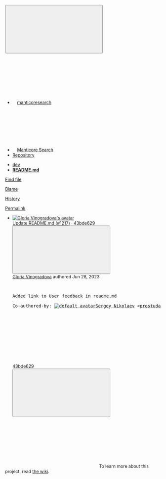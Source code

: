 





<!DOCTYPE html>
<html class="with-top-bar " lang="en">
<head prefix="og: http://ogp.me/ns#">
<meta charset="utf-8">
<meta content="IE=edge" http-equiv="X-UA-Compatible">
<meta content="width=device-width, initial-scale=1, maximum-scale=1" name="viewport">
<title>README.md · master · manticoresearch / Manticore Search · GitLab</title>
<script nonce="Y2C3YivhUgF/TmYxUj+AaQ==">
//<![CDATA[
window.gon={};gon.features={"highlightJsWorker":false,"explainCodeChat":false,"remoteDevelopmentFeatureFlag":true};gon.licensed_features={"remoteDevelopment":true};
//]]>
</script>
<script nonce="Y2C3YivhUgF/TmYxUj+AaQ==">
//<![CDATA[
window.uploads_path = "/manticoresearch/dev/uploads";



//]]>
</script>
<script nonce="Y2C3YivhUgF/TmYxUj+AaQ==">
//<![CDATA[
var gl = window.gl || {};
gl.startup_calls = {"/manticoresearch/dev/-/blob/master/README.md?format=json\u0026viewer=rich":{},"":{}};
gl.startup_graphql_calls = [{"query":"query getBlobInfo(\n  $projectPath: ID!\n  $filePath: String!\n  $ref: String!\n  $refType: RefType\n  $shouldFetchRawText: Boolean!\n) {\n  project(fullPath: $projectPath) {\n    __typename\n    id\n    repository {\n      __typename\n      empty\n      blobs(paths: [$filePath], ref: $ref, refType: $refType) {\n        __typename\n        nodes {\n          __typename\n          id\n          webPath\n          name\n          size\n          rawSize\n          rawTextBlob @include(if: $shouldFetchRawText)\n          fileType\n          language\n          path\n          blamePath\n          editBlobPath\n          gitpodBlobUrl\n          ideEditPath\n          forkAndEditPath\n          ideForkAndEditPath\n          codeNavigationPath\n          projectBlobPathRoot\n          forkAndViewPath\n          environmentFormattedExternalUrl\n          environmentExternalUrlForRouteMap\n          canModifyBlob\n          canCurrentUserPushToBranch\n          archived\n          storedExternally\n          externalStorage\n          externalStorageUrl\n          rawPath\n          replacePath\n          pipelineEditorPath\n          simpleViewer {\n            fileType\n            tooLarge\n            type\n            renderError\n          }\n          richViewer {\n            fileType\n            tooLarge\n            type\n            renderError\n          }\n        }\n      }\n    }\n  }\n}\n","variables":{"projectPath":"manticoresearch/dev","ref":"master","refType":"","filePath":"README.md","shouldFetchRawText":false}}];

if (gl.startup_calls && window.fetch) {
  Object.keys(gl.startup_calls).forEach(apiCall => {
   gl.startup_calls[apiCall] = {
      fetchCall: fetch(apiCall, {
        // Emulate XHR for Rails AJAX request checks
        headers: {
          'X-Requested-With': 'XMLHttpRequest'
        },
        // fetch won’t send cookies in older browsers, unless you set the credentials init option.
        // We set to `same-origin` which is default value in modern browsers.
        // See https://github.com/whatwg/fetch/pull/585 for more information.
        credentials: 'same-origin'
      })
    };
  });
}
if (gl.startup_graphql_calls && window.fetch) {
  const headers = {"X-CSRF-Token":"cMS_GfDRmLmua5ueSS_8IWgroQn_RVEzPP2lTBX4kLwSNINZy_R_wEAfyaFzyGifk_CHFkgWyNKf48iMfDG-Lg","x-gitlab-feature-category":"source_code_management"};
  const url = `https://gitlab.com/api/graphql`

  const opts = {
    method: "POST",
    headers: {
      "Content-Type": "application/json",
      ...headers,
    }
  };

  gl.startup_graphql_calls = gl.startup_graphql_calls.map(call => ({
    ...call,
    fetchCall: fetch(url, {
      ...opts,
      credentials: 'same-origin',
      body: JSON.stringify(call)
    })
  }))
}


//]]>
</script>

<link rel="prefetch" href="/assets/webpack/monaco.3dbb5db2.chunk.js">
<link rel="stylesheet" href="/assets/themes/theme_indigo-3331cd49e4ca5527df9ebb4ec47e8d1463168d5a75df83bf264da79f38af4c96.css" />

<link rel="stylesheet" href="/assets/application-8a7e00570a477b8baa173d87124dd9e308fbe082cc283742f5daa49441f01c3c.css" media="all" />
<link rel="stylesheet" href="/assets/page_bundles/tree-7eb97b0bf23760737864cc9c5cd5c9f23c3de24178d1b9393cea9f64caca3bcd.css" media="all" />
<link rel="stylesheet" href="/assets/application_utilities-de29fbf7d8a2b158eb7ee5a047460444de87ebc965da75055432d930a3d29dde.css" media="all" />


<link rel="stylesheet" href="/assets/fonts-171e1863d044918ea3bbaacf2a559ccaac603904aa851c3add5b714fa7066468.css" media="all" />
<link rel="stylesheet" href="/assets/highlight/themes/white-985309ef234225cdebce383a5d2120436ba68d44ff973791e248da69f62f3e5a.css" media="all" />

<script src="/assets/webpack/runtime.432a01ad.bundle.js" defer="defer" nonce="Y2C3YivhUgF/TmYxUj+AaQ=="></script>
<script src="/assets/webpack/main.58291680.chunk.js" defer="defer" nonce="Y2C3YivhUgF/TmYxUj+AaQ=="></script>
<script src="/assets/webpack/tracker.cc67efc7.chunk.js" defer="defer" nonce="Y2C3YivhUgF/TmYxUj+AaQ=="></script>
<script nonce="Y2C3YivhUgF/TmYxUj+AaQ==">
//<![CDATA[
window.snowplowOptions = {"namespace":"gl","hostname":"snowplow.trx.gitlab.net","cookieDomain":".gitlab.com","appId":"gitlab","formTracking":true,"linkClickTracking":true}

gl = window.gl || {};
gl.snowplowStandardContext = {"schema":"iglu:com.gitlab/gitlab_standard/jsonschema/1-0-9","data":{"environment":"production","source":"gitlab-rails","plan":"free","extra":{"new_nav":true},"user_id":2801001,"namespace_id":1843808,"project_id":3858465,"context_generated_at":"2023-07-30T01:17:00.589Z"}}
gl.snowplowPseudonymizedPageUrl = "https://gitlab.com/namespace1843808/project3858465/-/blob/:repository_path";


//]]>
</script>
<link rel="preload" href="/assets/application_utilities-de29fbf7d8a2b158eb7ee5a047460444de87ebc965da75055432d930a3d29dde.css" as="style" type="text/css" nonce="HMN5pqPcshlGlLJVMt32Hg==">
<link rel="preload" href="/assets/application-8a7e00570a477b8baa173d87124dd9e308fbe082cc283742f5daa49441f01c3c.css" as="style" type="text/css" nonce="HMN5pqPcshlGlLJVMt32Hg==">
<link rel="preload" href="/assets/highlight/themes/white-985309ef234225cdebce383a5d2120436ba68d44ff973791e248da69f62f3e5a.css" as="style" type="text/css" nonce="HMN5pqPcshlGlLJVMt32Hg==">
<link crossorigin="" href="https://snowplow.trx.gitlab.net" rel="preconnect">
<link as="font" crossorigin="" href="/assets/gitlab-sans/GitLabSans-1e0a5107ea3bbd4be93e8ad2c503467e43166cd37e4293570b490e0812ede98b.woff2" rel="preload">
<link as="font" crossorigin="" href="/assets/gitlab-mono/GitLabMono-08d2c5e8ff8fd3d2d6ec55bc7713380f8981c35f9d2df14e12b835464d6e8f23.woff2" rel="preload">
<link as="font" crossorigin="" href="/assets/gitlab-mono/GitLabMono-Italic-38e58d8df29485a20c550da1d0111e2c2169f6dcbcf894f2cd3afbdd97bcc588.woff2" rel="preload">
<link rel="preload" href="/assets/fonts-171e1863d044918ea3bbaacf2a559ccaac603904aa851c3add5b714fa7066468.css" as="style" type="text/css" nonce="HMN5pqPcshlGlLJVMt32Hg==">



<script src="/assets/webpack/sentry.1b8f7276.chunk.js" defer="defer" nonce="Y2C3YivhUgF/TmYxUj+AaQ=="></script>


<script src="/assets/webpack/commons-pages.groups.new-pages.import.gitlab_projects.new-pages.import.manifest.new-pages.projects.n-4e5d09f9.b0f2b3d4.chunk.js" defer="defer" nonce="Y2C3YivhUgF/TmYxUj+AaQ=="></script>
<script src="/assets/webpack/commons-pages.search.show-super_sidebar.14a11192.chunk.js" defer="defer" nonce="Y2C3YivhUgF/TmYxUj+AaQ=="></script>
<script src="/assets/webpack/super_sidebar.6afbac7f.chunk.js" defer="defer" nonce="Y2C3YivhUgF/TmYxUj+AaQ=="></script>
<script src="/assets/webpack/shortcutsBundle.90dbf4b4.chunk.js" defer="defer" nonce="Y2C3YivhUgF/TmYxUj+AaQ=="></script>
<script src="/assets/webpack/commons-pages.groups.boards-pages.groups.details-pages.groups.epic_boards-pages.groups.show-pages.gr-71149389.139e8730.chunk.js" defer="defer" nonce="Y2C3YivhUgF/TmYxUj+AaQ=="></script>
<script src="/assets/webpack/commons-pages.admin.runners.show-pages.groups.achievements-pages.groups.analytics.dashboards-pages.g-9e65c5d2.cf1e6259.chunk.js" defer="defer" nonce="Y2C3YivhUgF/TmYxUj+AaQ=="></script>
<script src="/assets/webpack/commons-pages.projects.blob.show-pages.projects.show-pages.projects.snippets.edit-pages.projects.sni-dd84f7c7.bddf585c.chunk.js" defer="defer" nonce="Y2C3YivhUgF/TmYxUj+AaQ=="></script>
<script src="/assets/webpack/commons-pages.projects.blob.show-pages.projects.show-pages.projects.snippets.show-pages.projects.tre-25c821a4.15d0c9e9.chunk.js" defer="defer" nonce="Y2C3YivhUgF/TmYxUj+AaQ=="></script>
<script src="/assets/webpack/commons-pages.projects.blob.show-pages.projects.shared.web_ide_link-pages.projects.show-pages.projec-6acd8882.3ec80375.chunk.js" defer="defer" nonce="Y2C3YivhUgF/TmYxUj+AaQ=="></script>
<script src="/assets/webpack/commons-pages.groups.show-pages.projects.blob.show-pages.projects.show-pages.projects.tree.show.a59eded5.chunk.js" defer="defer" nonce="Y2C3YivhUgF/TmYxUj+AaQ=="></script>
<script src="/assets/webpack/commons-pages.projects.blob.show-pages.projects.shared.web_ide_link-pages.projects.show-pages.projec-be9a6d69.bc2a8288.chunk.js" defer="defer" nonce="Y2C3YivhUgF/TmYxUj+AaQ=="></script>
<script src="/assets/webpack/commons-pages.projects.blob.show-pages.projects.show-pages.projects.tree.show.6f2c0397.chunk.js" defer="defer" nonce="Y2C3YivhUgF/TmYxUj+AaQ=="></script>
<script src="/assets/webpack/commons-pages.projects.blob.show-pages.projects.tree.show-treeList.2adde726.chunk.js" defer="defer" nonce="Y2C3YivhUgF/TmYxUj+AaQ=="></script>
<script src="/assets/webpack/pages.projects.blob.show.0a685b9f.chunk.js" defer="defer" nonce="Y2C3YivhUgF/TmYxUj+AaQ=="></script>
<meta content="object" property="og:type">
<meta content="GitLab" property="og:site_name">
<meta content="README.md · master · manticoresearch / Manticore Search · GitLab" property="og:title">
<meta content="Manticore Search Engine" property="og:description">
<meta content="https://gitlab.com/uploads/-/system/project/avatar/3858465/download.jpg" property="og:image">
<meta content="64" property="og:image:width">
<meta content="64" property="og:image:height">
<meta content="https://gitlab.com/manticoresearch/dev/-/blob/master/README.md" property="og:url">
<meta content="summary" property="twitter:card">
<meta content="README.md · master · manticoresearch / Manticore Search · GitLab" property="twitter:title">
<meta content="Manticore Search Engine" property="twitter:description">
<meta content="https://gitlab.com/uploads/-/system/project/avatar/3858465/download.jpg" property="twitter:image">

<meta name="csrf-param" content="authenticity_token" />
<meta name="csrf-token" content="H9QYaqa5UNoPcHSx3CWKCTTMbZ2SzeP65omv-NyTw9B9JCQqnZy3o-EEJo7mwh63zxdLgiWeehtFl8I4tVrtQg" />
<meta name="csp-nonce" content="Y2C3YivhUgF/TmYxUj+AaQ==" />
<meta name="action-cable-url" content="/-/cable" />
<link href="/-/manifest.json" rel="manifest">
<link rel="icon" type="image/png" href="/assets/favicon-72a2cad5025aa931d6ea56c3201d1f18e68a8cd39788c7c80d5b2b82aa5143ef.png" id="favicon" data-original-href="/assets/favicon-72a2cad5025aa931d6ea56c3201d1f18e68a8cd39788c7c80d5b2b82aa5143ef.png" />
<link rel="apple-touch-icon" type="image/x-icon" href="/assets/apple-touch-icon-b049d4bc0dd9626f31db825d61880737befc7835982586d015bded10b4435460.png" />
<link href="/search/opensearch.xml" rel="search" title="Search GitLab" type="application/opensearchdescription+xml">




<meta content="Manticore Search Engine" name="description">
<meta content="#292961" name="theme-color">
</head>

<body class="ui-indigo tab-width-8 gl-browser-generic gl-platform-other" data-find-file="/manticoresearch/dev/-/find_file/master" data-group="manticoresearch" data-group-full-path="manticoresearch" data-namespace-id="1843808" data-page="projects:blob:show" data-page-type-id="master/README.md" data-project="dev" data-project-id="3858465">

<script nonce="Y2C3YivhUgF/TmYxUj+AaQ==">
//<![CDATA[
gl = window.gl || {};
gl.client = {"isGeneric":true,"isOther":true};


//]]>
</script>



<style>
  body {
    --header-height: 0px;
  }
</style>
<div class="layout-page hide-when-top-nav-responsive-open page-with-super-sidebar">
<aside class="js-super-sidebar super-sidebar super-sidebar-loading" data-command-palette="{&quot;project_files_url&quot;:&quot;/manticoresearch/dev/-/files/master?format=json&quot;,&quot;project_blob_url&quot;:&quot;/manticoresearch/dev/-/blob/master&quot;}" data-force-desktop-expanded-sidebar="" data-root-path="/" data-sidebar="{&quot;is_logged_in&quot;:true,&quot;current_menu_items&quot;:[{&quot;id&quot;:&quot;project_overview&quot;,&quot;title&quot;:&quot;Project overview&quot;,&quot;icon&quot;:&quot;project&quot;,&quot;link&quot;:&quot;/manticoresearch/dev&quot;,&quot;pill_count&quot;:null,&quot;link_classes&quot;:&quot;shortcuts-project rspec-project-link&quot;,&quot;is_active&quot;:false},{&quot;title&quot;:&quot;Manage&quot;,&quot;icon&quot;:&quot;users&quot;,&quot;link&quot;:&quot;/manticoresearch/dev/activity&quot;,&quot;is_active&quot;:false,&quot;pill_count&quot;:null,&quot;items&quot;:[{&quot;id&quot;:&quot;activity&quot;,&quot;title&quot;:&quot;Activity&quot;,&quot;icon&quot;:null,&quot;link&quot;:&quot;/manticoresearch/dev/activity&quot;,&quot;pill_count&quot;:null,&quot;link_classes&quot;:&quot;shortcuts-project-activity&quot;,&quot;is_active&quot;:false},{&quot;id&quot;:&quot;members&quot;,&quot;title&quot;:&quot;Members&quot;,&quot;icon&quot;:null,&quot;link&quot;:&quot;/manticoresearch/dev/-/project_members&quot;,&quot;pill_count&quot;:null,&quot;link_classes&quot;:null,&quot;is_active&quot;:false},{&quot;id&quot;:&quot;labels&quot;,&quot;title&quot;:&quot;Labels&quot;,&quot;icon&quot;:null,&quot;link&quot;:&quot;/manticoresearch/dev/-/labels&quot;,&quot;pill_count&quot;:null,&quot;link_classes&quot;:null,&quot;is_active&quot;:false}],&quot;separated&quot;:false},{&quot;title&quot;:&quot;Plan&quot;,&quot;icon&quot;:&quot;planning&quot;,&quot;link&quot;:&quot;/manticoresearch/dev/-/issues&quot;,&quot;is_active&quot;:false,&quot;pill_count&quot;:null,&quot;items&quot;:[{&quot;id&quot;:&quot;project_issue_list&quot;,&quot;title&quot;:&quot;Issues&quot;,&quot;icon&quot;:null,&quot;link&quot;:&quot;/manticoresearch/dev/-/issues&quot;,&quot;pill_count&quot;:&quot;754&quot;,&quot;link_classes&quot;:&quot;shortcuts-issues has-sub-items&quot;,&quot;is_active&quot;:false},{&quot;id&quot;:&quot;boards&quot;,&quot;title&quot;:&quot;Issue boards&quot;,&quot;icon&quot;:null,&quot;link&quot;:&quot;/manticoresearch/dev/-/boards&quot;,&quot;pill_count&quot;:null,&quot;link_classes&quot;:&quot;shortcuts-issue-boards&quot;,&quot;is_active&quot;:false},{&quot;id&quot;:&quot;milestones&quot;,&quot;title&quot;:&quot;Milestones&quot;,&quot;icon&quot;:null,&quot;link&quot;:&quot;/manticoresearch/dev/-/milestones&quot;,&quot;pill_count&quot;:null,&quot;link_classes&quot;:null,&quot;is_active&quot;:false},{&quot;id&quot;:&quot;project_wiki&quot;,&quot;title&quot;:&quot;Wiki&quot;,&quot;icon&quot;:null,&quot;link&quot;:&quot;/manticoresearch/dev/-/wikis/home&quot;,&quot;pill_count&quot;:null,&quot;link_classes&quot;:&quot;shortcuts-wiki&quot;,&quot;is_active&quot;:false}],&quot;separated&quot;:false},{&quot;title&quot;:&quot;Code&quot;,&quot;icon&quot;:&quot;code&quot;,&quot;link&quot;:&quot;/manticoresearch/dev/-/merge_requests&quot;,&quot;is_active&quot;:true,&quot;pill_count&quot;:null,&quot;items&quot;:[{&quot;id&quot;:&quot;project_merge_request_list&quot;,&quot;title&quot;:&quot;Merge requests&quot;,&quot;icon&quot;:null,&quot;link&quot;:&quot;/manticoresearch/dev/-/merge_requests&quot;,&quot;pill_count&quot;:&quot;3&quot;,&quot;link_classes&quot;:&quot;shortcuts-merge_requests&quot;,&quot;is_active&quot;:false},{&quot;id&quot;:&quot;files&quot;,&quot;title&quot;:&quot;Repository&quot;,&quot;icon&quot;:null,&quot;link&quot;:&quot;/manticoresearch/dev/-/tree/master&quot;,&quot;pill_count&quot;:null,&quot;link_classes&quot;:&quot;shortcuts-tree&quot;,&quot;is_active&quot;:true},{&quot;id&quot;:&quot;branches&quot;,&quot;title&quot;:&quot;Branches&quot;,&quot;icon&quot;:null,&quot;link&quot;:&quot;/manticoresearch/dev/-/branches&quot;,&quot;pill_count&quot;:null,&quot;link_classes&quot;:null,&quot;is_active&quot;:false},{&quot;id&quot;:&quot;commits&quot;,&quot;title&quot;:&quot;Commits&quot;,&quot;icon&quot;:null,&quot;link&quot;:&quot;/manticoresearch/dev/-/commits/master?ref_type=heads&quot;,&quot;pill_count&quot;:null,&quot;link_classes&quot;:&quot;shortcuts-commits&quot;,&quot;is_active&quot;:false},{&quot;id&quot;:&quot;tags&quot;,&quot;title&quot;:&quot;Tags&quot;,&quot;icon&quot;:null,&quot;link&quot;:&quot;/manticoresearch/dev/-/tags&quot;,&quot;pill_count&quot;:null,&quot;link_classes&quot;:null,&quot;is_active&quot;:false},{&quot;id&quot;:&quot;graphs&quot;,&quot;title&quot;:&quot;Repository graph&quot;,&quot;icon&quot;:null,&quot;link&quot;:&quot;/manticoresearch/dev/-/network/master?ref_type=heads&quot;,&quot;pill_count&quot;:null,&quot;link_classes&quot;:&quot;shortcuts-network&quot;,&quot;is_active&quot;:false},{&quot;id&quot;:&quot;compare&quot;,&quot;title&quot;:&quot;Compare revisions&quot;,&quot;icon&quot;:null,&quot;link&quot;:&quot;/manticoresearch/dev/-/compare?from=master\u0026to=master&quot;,&quot;pill_count&quot;:null,&quot;link_classes&quot;:null,&quot;is_active&quot;:false},{&quot;id&quot;:&quot;project_snippets&quot;,&quot;title&quot;:&quot;Snippets&quot;,&quot;icon&quot;:null,&quot;link&quot;:&quot;/manticoresearch/dev/-/snippets&quot;,&quot;pill_count&quot;:null,&quot;link_classes&quot;:&quot;shortcuts-snippets&quot;,&quot;is_active&quot;:false}],&quot;separated&quot;:false},{&quot;title&quot;:&quot;Build&quot;,&quot;icon&quot;:&quot;rocket&quot;,&quot;link&quot;:&quot;/manticoresearch/dev/-/pipelines&quot;,&quot;is_active&quot;:false,&quot;pill_count&quot;:null,&quot;items&quot;:[{&quot;id&quot;:&quot;pipelines&quot;,&quot;title&quot;:&quot;Pipelines&quot;,&quot;icon&quot;:null,&quot;link&quot;:&quot;/manticoresearch/dev/-/pipelines&quot;,&quot;pill_count&quot;:null,&quot;link_classes&quot;:&quot;shortcuts-pipelines&quot;,&quot;is_active&quot;:false},{&quot;id&quot;:&quot;jobs&quot;,&quot;title&quot;:&quot;Jobs&quot;,&quot;icon&quot;:null,&quot;link&quot;:&quot;/manticoresearch/dev/-/jobs&quot;,&quot;pill_count&quot;:null,&quot;link_classes&quot;:&quot;shortcuts-builds&quot;,&quot;is_active&quot;:false},{&quot;id&quot;:&quot;pipelines_editor&quot;,&quot;title&quot;:&quot;Pipeline editor&quot;,&quot;icon&quot;:null,&quot;link&quot;:&quot;/manticoresearch/dev/-/ci/editor?branch_name=master&quot;,&quot;pill_count&quot;:null,&quot;link_classes&quot;:null,&quot;is_active&quot;:false},{&quot;id&quot;:&quot;pipeline_schedules&quot;,&quot;title&quot;:&quot;Pipeline schedules&quot;,&quot;icon&quot;:null,&quot;link&quot;:&quot;/manticoresearch/dev/-/pipeline_schedules&quot;,&quot;pill_count&quot;:null,&quot;link_classes&quot;:&quot;shortcuts-builds&quot;,&quot;is_active&quot;:false},{&quot;id&quot;:&quot;artifacts&quot;,&quot;title&quot;:&quot;Artifacts&quot;,&quot;icon&quot;:null,&quot;link&quot;:&quot;/manticoresearch/dev/-/artifacts&quot;,&quot;pill_count&quot;:null,&quot;link_classes&quot;:&quot;shortcuts-builds&quot;,&quot;is_active&quot;:false}],&quot;separated&quot;:false},{&quot;title&quot;:&quot;Secure&quot;,&quot;icon&quot;:&quot;shield&quot;,&quot;link&quot;:&quot;/manticoresearch/dev/-/audit_events&quot;,&quot;is_active&quot;:false,&quot;pill_count&quot;:null,&quot;items&quot;:[{&quot;id&quot;:&quot;audit_events&quot;,&quot;title&quot;:&quot;Audit events&quot;,&quot;icon&quot;:null,&quot;link&quot;:&quot;/manticoresearch/dev/-/audit_events&quot;,&quot;pill_count&quot;:null,&quot;link_classes&quot;:null,&quot;is_active&quot;:false},{&quot;id&quot;:&quot;configuration&quot;,&quot;title&quot;:&quot;Security configuration&quot;,&quot;icon&quot;:null,&quot;link&quot;:&quot;/manticoresearch/dev/-/security/configuration&quot;,&quot;pill_count&quot;:null,&quot;link_classes&quot;:null,&quot;is_active&quot;:false}],&quot;separated&quot;:false},{&quot;title&quot;:&quot;Deploy&quot;,&quot;icon&quot;:&quot;deployments&quot;,&quot;link&quot;:&quot;/manticoresearch/dev/-/releases&quot;,&quot;is_active&quot;:false,&quot;pill_count&quot;:null,&quot;items&quot;:[{&quot;id&quot;:&quot;releases&quot;,&quot;title&quot;:&quot;Releases&quot;,&quot;icon&quot;:null,&quot;link&quot;:&quot;/manticoresearch/dev/-/releases&quot;,&quot;pill_count&quot;:null,&quot;link_classes&quot;:&quot;shortcuts-deployments-releases&quot;,&quot;is_active&quot;:false},{&quot;id&quot;:&quot;feature_flags&quot;,&quot;title&quot;:&quot;Feature flags&quot;,&quot;icon&quot;:null,&quot;link&quot;:&quot;/manticoresearch/dev/-/feature_flags&quot;,&quot;pill_count&quot;:null,&quot;link_classes&quot;:&quot;shortcuts-feature-flags&quot;,&quot;is_active&quot;:false},{&quot;id&quot;:&quot;container_registry&quot;,&quot;title&quot;:&quot;Container Registry&quot;,&quot;icon&quot;:null,&quot;link&quot;:&quot;/manticoresearch/dev/container_registry&quot;,&quot;pill_count&quot;:null,&quot;link_classes&quot;:null,&quot;is_active&quot;:false},{&quot;id&quot;:&quot;pages&quot;,&quot;title&quot;:&quot;Pages&quot;,&quot;icon&quot;:null,&quot;link&quot;:&quot;/manticoresearch/dev/pages&quot;,&quot;pill_count&quot;:null,&quot;link_classes&quot;:null,&quot;is_active&quot;:false}],&quot;separated&quot;:false},{&quot;title&quot;:&quot;Operate&quot;,&quot;icon&quot;:&quot;cloud-pod&quot;,&quot;link&quot;:&quot;/manticoresearch/dev/-/environments&quot;,&quot;is_active&quot;:false,&quot;pill_count&quot;:null,&quot;items&quot;:[{&quot;id&quot;:&quot;environments&quot;,&quot;title&quot;:&quot;Environments&quot;,&quot;icon&quot;:null,&quot;link&quot;:&quot;/manticoresearch/dev/-/environments&quot;,&quot;pill_count&quot;:null,&quot;link_classes&quot;:&quot;shortcuts-environments&quot;,&quot;is_active&quot;:false},{&quot;id&quot;:&quot;kubernetes&quot;,&quot;title&quot;:&quot;Kubernetes clusters&quot;,&quot;icon&quot;:null,&quot;link&quot;:&quot;/manticoresearch/dev/-/clusters&quot;,&quot;pill_count&quot;:null,&quot;link_classes&quot;:&quot;shortcuts-kubernetes&quot;,&quot;is_active&quot;:false},{&quot;id&quot;:&quot;terraform_states&quot;,&quot;title&quot;:&quot;Terraform states&quot;,&quot;icon&quot;:null,&quot;link&quot;:&quot;/manticoresearch/dev/-/terraform&quot;,&quot;pill_count&quot;:null,&quot;link_classes&quot;:null,&quot;is_active&quot;:false},{&quot;id&quot;:&quot;google_cloud&quot;,&quot;title&quot;:&quot;Google Cloud&quot;,&quot;icon&quot;:null,&quot;link&quot;:&quot;/manticoresearch/dev/-/google_cloud/configuration&quot;,&quot;pill_count&quot;:null,&quot;link_classes&quot;:null,&quot;is_active&quot;:false}],&quot;separated&quot;:false},{&quot;title&quot;:&quot;Monitor&quot;,&quot;icon&quot;:&quot;monitor&quot;,&quot;link&quot;:&quot;/manticoresearch/dev/-/error_tracking&quot;,&quot;is_active&quot;:false,&quot;pill_count&quot;:null,&quot;items&quot;:[{&quot;id&quot;:&quot;error_tracking&quot;,&quot;title&quot;:&quot;Error Tracking&quot;,&quot;icon&quot;:null,&quot;link&quot;:&quot;/manticoresearch/dev/-/error_tracking&quot;,&quot;pill_count&quot;:null,&quot;link_classes&quot;:null,&quot;is_active&quot;:false},{&quot;id&quot;:&quot;alert_management&quot;,&quot;title&quot;:&quot;Alerts&quot;,&quot;icon&quot;:null,&quot;link&quot;:&quot;/manticoresearch/dev/-/alert_management&quot;,&quot;pill_count&quot;:null,&quot;link_classes&quot;:null,&quot;is_active&quot;:false},{&quot;id&quot;:&quot;incidents&quot;,&quot;title&quot;:&quot;Incidents&quot;,&quot;icon&quot;:null,&quot;link&quot;:&quot;/manticoresearch/dev/-/incidents&quot;,&quot;pill_count&quot;:null,&quot;link_classes&quot;:null,&quot;is_active&quot;:false},{&quot;id&quot;:&quot;service_desk&quot;,&quot;title&quot;:&quot;Service Desk&quot;,&quot;icon&quot;:null,&quot;link&quot;:&quot;/manticoresearch/dev/-/issues/service_desk&quot;,&quot;pill_count&quot;:null,&quot;link_classes&quot;:null,&quot;is_active&quot;:false}],&quot;separated&quot;:false},{&quot;title&quot;:&quot;Analyze&quot;,&quot;icon&quot;:&quot;chart&quot;,&quot;link&quot;:&quot;/manticoresearch/dev/-/value_stream_analytics&quot;,&quot;is_active&quot;:false,&quot;pill_count&quot;:null,&quot;items&quot;:[{&quot;id&quot;:&quot;cycle_analytics&quot;,&quot;title&quot;:&quot;Value stream analytics&quot;,&quot;icon&quot;:null,&quot;link&quot;:&quot;/manticoresearch/dev/-/value_stream_analytics&quot;,&quot;pill_count&quot;:null,&quot;link_classes&quot;:&quot;shortcuts-project-cycle-analytics&quot;,&quot;is_active&quot;:false},{&quot;id&quot;:&quot;contributors&quot;,&quot;title&quot;:&quot;Contributor statistics&quot;,&quot;icon&quot;:null,&quot;link&quot;:&quot;/manticoresearch/dev/-/graphs/master?ref_type=heads&quot;,&quot;pill_count&quot;:null,&quot;link_classes&quot;:null,&quot;is_active&quot;:false},{&quot;id&quot;:&quot;ci_cd_analytics&quot;,&quot;title&quot;:&quot;CI/CD analytics&quot;,&quot;icon&quot;:null,&quot;link&quot;:&quot;/manticoresearch/dev/-/pipelines/charts&quot;,&quot;pill_count&quot;:null,&quot;link_classes&quot;:null,&quot;is_active&quot;:false},{&quot;id&quot;:&quot;repository_analytics&quot;,&quot;title&quot;:&quot;Repository analytics&quot;,&quot;icon&quot;:null,&quot;link&quot;:&quot;/manticoresearch/dev/-/graphs/master/charts&quot;,&quot;pill_count&quot;:null,&quot;link_classes&quot;:&quot;shortcuts-repository-charts&quot;,&quot;is_active&quot;:false},{&quot;id&quot;:&quot;model_experiments&quot;,&quot;title&quot;:&quot;Model experiments&quot;,&quot;icon&quot;:null,&quot;link&quot;:&quot;/manticoresearch/dev/-/ml/experiments&quot;,&quot;pill_count&quot;:null,&quot;link_classes&quot;:null,&quot;is_active&quot;:false}],&quot;separated&quot;:false},{&quot;title&quot;:&quot;Settings&quot;,&quot;icon&quot;:&quot;settings&quot;,&quot;link&quot;:&quot;/manticoresearch/dev/edit&quot;,&quot;is_active&quot;:false,&quot;pill_count&quot;:null,&quot;items&quot;:[{&quot;id&quot;:&quot;general&quot;,&quot;title&quot;:&quot;General&quot;,&quot;icon&quot;:null,&quot;link&quot;:&quot;/manticoresearch/dev/edit&quot;,&quot;pill_count&quot;:null,&quot;link_classes&quot;:null,&quot;is_active&quot;:false},{&quot;id&quot;:&quot;integrations&quot;,&quot;title&quot;:&quot;Integrations&quot;,&quot;icon&quot;:null,&quot;link&quot;:&quot;/manticoresearch/dev/-/settings/integrations&quot;,&quot;pill_count&quot;:null,&quot;link_classes&quot;:null,&quot;is_active&quot;:false},{&quot;id&quot;:&quot;webhooks&quot;,&quot;title&quot;:&quot;Webhooks&quot;,&quot;icon&quot;:null,&quot;link&quot;:&quot;/manticoresearch/dev/-/hooks&quot;,&quot;pill_count&quot;:null,&quot;link_classes&quot;:null,&quot;is_active&quot;:false},{&quot;id&quot;:&quot;access_tokens&quot;,&quot;title&quot;:&quot;Access Tokens&quot;,&quot;icon&quot;:null,&quot;link&quot;:&quot;/manticoresearch/dev/-/settings/access_tokens&quot;,&quot;pill_count&quot;:null,&quot;link_classes&quot;:null,&quot;is_active&quot;:false},{&quot;id&quot;:&quot;repository&quot;,&quot;title&quot;:&quot;Repository&quot;,&quot;icon&quot;:null,&quot;link&quot;:&quot;/manticoresearch/dev/-/settings/repository&quot;,&quot;pill_count&quot;:null,&quot;link_classes&quot;:null,&quot;is_active&quot;:false},{&quot;id&quot;:&quot;merge_request_settings&quot;,&quot;title&quot;:&quot;Merge requests&quot;,&quot;icon&quot;:null,&quot;link&quot;:&quot;/manticoresearch/dev/-/settings/merge_requests&quot;,&quot;pill_count&quot;:null,&quot;link_classes&quot;:null,&quot;is_active&quot;:false},{&quot;id&quot;:&quot;ci_cd&quot;,&quot;title&quot;:&quot;CI/CD&quot;,&quot;icon&quot;:null,&quot;link&quot;:&quot;/manticoresearch/dev/-/settings/ci_cd&quot;,&quot;pill_count&quot;:null,&quot;link_classes&quot;:null,&quot;is_active&quot;:false},{&quot;id&quot;:&quot;packages_and_registries&quot;,&quot;title&quot;:&quot;Packages and registries&quot;,&quot;icon&quot;:null,&quot;link&quot;:&quot;/manticoresearch/dev/-/settings/packages_and_registries&quot;,&quot;pill_count&quot;:null,&quot;link_classes&quot;:null,&quot;is_active&quot;:false},{&quot;id&quot;:&quot;monitor&quot;,&quot;title&quot;:&quot;Monitor&quot;,&quot;icon&quot;:null,&quot;link&quot;:&quot;/manticoresearch/dev/-/settings/operations&quot;,&quot;pill_count&quot;:null,&quot;link_classes&quot;:null,&quot;is_active&quot;:false},{&quot;id&quot;:&quot;usage_quotas&quot;,&quot;title&quot;:&quot;Usage Quotas&quot;,&quot;icon&quot;:null,&quot;link&quot;:&quot;/manticoresearch/dev/-/usage_quotas&quot;,&quot;pill_count&quot;:null,&quot;link_classes&quot;:null,&quot;is_active&quot;:false}],&quot;separated&quot;:true}],&quot;current_context_header&quot;:{&quot;title&quot;:&quot;Manticore Search&quot;,&quot;avatar&quot;:&quot;/uploads/-/system/project/avatar/3858465/download.jpg&quot;,&quot;id&quot;:3858465},&quot;support_path&quot;:&quot;https://about.gitlab.com/get-help/&quot;,&quot;display_whats_new&quot;:true,&quot;whats_new_most_recent_release_items_count&quot;:5,&quot;whats_new_version_digest&quot;:&quot;ca111af52506d69a6f80f5dc78081a21817623e4e2c16f3a7b1e97cc026708b6&quot;,&quot;show_version_check&quot;:false,&quot;gitlab_version&quot;:{&quot;major&quot;:16,&quot;minor&quot;:3,&quot;patch&quot;:0,&quot;suffix_s&quot;:&quot;&quot;},&quot;gitlab_version_check&quot;:{&quot;latest_stable_versions&quot;:[],&quot;latest_version&quot;:&quot;16.2.1&quot;,&quot;severity&quot;:&quot;success&quot;,&quot;critical_vulnerability&quot;:false,&quot;details&quot;:&quot;&quot;},&quot;search&quot;:{&quot;search_path&quot;:&quot;/search&quot;,&quot;issues_path&quot;:&quot;/dashboard/issues&quot;,&quot;mr_path&quot;:&quot;/dashboard/merge_requests&quot;,&quot;autocomplete_path&quot;:&quot;/search/autocomplete&quot;,&quot;search_context&quot;:{&quot;group&quot;:{&quot;id&quot;:1843808,&quot;name&quot;:&quot;manticoresearch&quot;,&quot;full_name&quot;:&quot;manticoresearch&quot;},&quot;group_metadata&quot;:{&quot;issues_path&quot;:&quot;/groups/manticoresearch/-/issues&quot;,&quot;mr_path&quot;:&quot;/groups/manticoresearch/-/merge_requests&quot;},&quot;project&quot;:{&quot;id&quot;:3858465,&quot;name&quot;:&quot;Manticore Search&quot;},&quot;project_metadata&quot;:{&quot;mr_path&quot;:&quot;/manticoresearch/dev/-/merge_requests&quot;,&quot;issues_path&quot;:&quot;/manticoresearch/dev/-/issues&quot;},&quot;code_search&quot;:true,&quot;ref&quot;:&quot;master&quot;,&quot;scope&quot;:null,&quot;for_snippets&quot;:null}},&quot;panel_type&quot;:&quot;project&quot;,&quot;name&quot;:&quot;manticore_bot&quot;,&quot;username&quot;:&quot;manticore_bot&quot;,&quot;avatar_url&quot;:&quot;https://secure.gravatar.com/avatar/e5d8eaba32898b9b901210d0d5a8c383?s=80\u0026d=identicon&quot;,&quot;has_link_to_profile&quot;:true,&quot;link_to_profile&quot;:&quot;https://gitlab.com/manticore_bot&quot;,&quot;logo_url&quot;:null,&quot;status&quot;:{&quot;can_update&quot;:true,&quot;busy&quot;:null,&quot;customized&quot;:null,&quot;availability&quot;:&quot;&quot;,&quot;emoji&quot;:null,&quot;message_html&quot;:null,&quot;message&quot;:null,&quot;clear_after&quot;:null},&quot;settings&quot;:{&quot;has_settings&quot;:true,&quot;profile_path&quot;:&quot;/-/profile&quot;,&quot;profile_preferences_path&quot;:&quot;/-/profile/preferences&quot;},&quot;user_counts&quot;:{&quot;assigned_issues&quot;:0,&quot;assigned_merge_requests&quot;:0,&quot;review_requested_merge_requests&quot;:0,&quot;todos&quot;:0,&quot;last_update&quot;:1690679820668},&quot;can_sign_out&quot;:true,&quot;sign_out_link&quot;:&quot;/users/sign_out&quot;,&quot;issues_dashboard_path&quot;:&quot;/dashboard/issues?assignee_username=manticore_bot&quot;,&quot;todos_dashboard_path&quot;:&quot;/dashboard/todos&quot;,&quot;create_new_menu_groups&quot;:[{&quot;name&quot;:&quot;In this project&quot;,&quot;items&quot;:[{&quot;text&quot;:&quot;New issue&quot;,&quot;href&quot;:&quot;/manticoresearch/dev/-/issues/new&quot;,&quot;component&quot;:null,&quot;extraAttrs&quot;:{&quot;data-track-label&quot;:&quot;new_issue&quot;,&quot;data-track-action&quot;:&quot;click_link&quot;,&quot;data-track-property&quot;:&quot;nav_create_menu&quot;,&quot;data-testid&quot;:&quot;create_menu_item&quot;,&quot;data-qa-create-menu-item&quot;:&quot;new_issue&quot;}},{&quot;text&quot;:&quot;New merge request&quot;,&quot;href&quot;:&quot;/manticoresearch/dev/-/merge_requests/new&quot;,&quot;component&quot;:null,&quot;extraAttrs&quot;:{&quot;data-track-label&quot;:&quot;new_mr&quot;,&quot;data-track-action&quot;:&quot;click_link&quot;,&quot;data-track-property&quot;:&quot;nav_create_menu&quot;,&quot;data-testid&quot;:&quot;create_menu_item&quot;,&quot;data-qa-create-menu-item&quot;:&quot;new_mr&quot;}},{&quot;text&quot;:&quot;New snippet&quot;,&quot;href&quot;:&quot;/manticoresearch/dev/-/snippets/new&quot;,&quot;component&quot;:null,&quot;extraAttrs&quot;:{&quot;data-track-label&quot;:&quot;new_snippet&quot;,&quot;data-track-action&quot;:&quot;click_link&quot;,&quot;data-track-property&quot;:&quot;nav_create_menu&quot;,&quot;data-testid&quot;:&quot;create_menu_item&quot;,&quot;data-qa-create-menu-item&quot;:&quot;new_snippet&quot;}},{&quot;text&quot;:&quot;Invite members&quot;,&quot;href&quot;:null,&quot;component&quot;:&quot;invite_members&quot;,&quot;extraAttrs&quot;:{&quot;data-track-label&quot;:&quot;invite&quot;,&quot;data-track-action&quot;:&quot;click_link&quot;,&quot;data-track-property&quot;:&quot;nav_create_menu&quot;,&quot;data-testid&quot;:&quot;create_menu_item&quot;,&quot;data-qa-create-menu-item&quot;:&quot;invite&quot;}}]},{&quot;name&quot;:&quot;In GitLab&quot;,&quot;items&quot;:[{&quot;text&quot;:&quot;New project/repository&quot;,&quot;href&quot;:&quot;/projects/new&quot;,&quot;component&quot;:null,&quot;extraAttrs&quot;:{&quot;data-track-label&quot;:&quot;general_new_project&quot;,&quot;data-track-action&quot;:&quot;click_link&quot;,&quot;data-track-property&quot;:&quot;nav_create_menu&quot;,&quot;data-testid&quot;:&quot;create_menu_item&quot;,&quot;data-qa-create-menu-item&quot;:&quot;general_new_project&quot;}},{&quot;text&quot;:&quot;New group&quot;,&quot;href&quot;:&quot;/groups/new&quot;,&quot;component&quot;:null,&quot;extraAttrs&quot;:{&quot;data-track-label&quot;:&quot;general_new_group&quot;,&quot;data-track-action&quot;:&quot;click_link&quot;,&quot;data-track-property&quot;:&quot;nav_create_menu&quot;,&quot;data-testid&quot;:&quot;create_menu_item&quot;,&quot;data-qa-create-menu-item&quot;:&quot;general_new_group&quot;}},{&quot;text&quot;:&quot;New snippet&quot;,&quot;href&quot;:&quot;/-/snippets/new&quot;,&quot;component&quot;:null,&quot;extraAttrs&quot;:{&quot;data-track-label&quot;:&quot;general_new_snippet&quot;,&quot;data-track-action&quot;:&quot;click_link&quot;,&quot;data-track-property&quot;:&quot;nav_create_menu&quot;,&quot;data-testid&quot;:&quot;create_menu_item&quot;,&quot;data-qa-create-menu-item&quot;:&quot;general_new_snippet&quot;}}]}],&quot;merge_request_menu&quot;:[{&quot;name&quot;:&quot;Merge requests&quot;,&quot;items&quot;:[{&quot;text&quot;:&quot;Assigned&quot;,&quot;href&quot;:&quot;/dashboard/merge_requests?assignee_username=manticore_bot&quot;,&quot;count&quot;:0,&quot;userCount&quot;:&quot;assigned_merge_requests&quot;,&quot;extraAttrs&quot;:{&quot;data-track-action&quot;:&quot;click_link&quot;,&quot;data-track-label&quot;:&quot;merge_requests_assigned&quot;,&quot;data-track-property&quot;:&quot;nav_core_menu&quot;,&quot;class&quot;:&quot;dashboard-shortcuts-merge_requests&quot;}},{&quot;text&quot;:&quot;Review requests&quot;,&quot;href&quot;:&quot;/dashboard/merge_requests?reviewer_username=manticore_bot&quot;,&quot;count&quot;:0,&quot;userCount&quot;:&quot;review_requested_merge_requests&quot;,&quot;extraAttrs&quot;:{&quot;data-track-action&quot;:&quot;click_link&quot;,&quot;data-track-label&quot;:&quot;merge_requests_to_review&quot;,&quot;data-track-property&quot;:&quot;nav_core_menu&quot;,&quot;class&quot;:&quot;dashboard-shortcuts-review_requests&quot;}}]}],&quot;projects_path&quot;:&quot;/dashboard/projects&quot;,&quot;groups_path&quot;:&quot;/dashboard/groups&quot;,&quot;gitlab_com_but_not_canary&quot;:true,&quot;gitlab_com_and_canary&quot;:null,&quot;canary_toggle_com_url&quot;:&quot;https://next.gitlab.com&quot;,&quot;current_context&quot;:{&quot;namespace&quot;:&quot;projects&quot;,&quot;item&quot;:{&quot;id&quot;:3858465,&quot;name&quot;:&quot;Manticore Search&quot;,&quot;namespace&quot;:&quot;manticoresearch / Manticore Search&quot;,&quot;webUrl&quot;:&quot;/manticoresearch/dev&quot;,&quot;avatarUrl&quot;:&quot;/uploads/-/system/project/avatar/3858465/download.jpg&quot;}},&quot;context_switcher_links&quot;:[{&quot;title&quot;:&quot;Your work&quot;,&quot;link&quot;:&quot;/&quot;,&quot;icon&quot;:&quot;work&quot;},{&quot;title&quot;:&quot;Explore&quot;,&quot;link&quot;:&quot;/explore&quot;,&quot;icon&quot;:&quot;compass&quot;}],&quot;pinned_items&quot;:[&quot;project_issue_list&quot;,&quot;project_merge_request_list&quot;],&quot;update_pins_url&quot;:&quot;https://gitlab.com/-/users/pins&quot;,&quot;is_impersonating&quot;:false,&quot;stop_impersonation_path&quot;:&quot;/admin/impersonation&quot;,&quot;shortcut_links&quot;:[{&quot;title&quot;:&quot;Milestones&quot;,&quot;href&quot;:&quot;/dashboard/milestones&quot;,&quot;css_class&quot;:&quot;dashboard-shortcuts-milestones&quot;},{&quot;title&quot;:&quot;Snippets&quot;,&quot;href&quot;:&quot;/dashboard/snippets&quot;,&quot;css_class&quot;:&quot;dashboard-shortcuts-snippets&quot;},{&quot;title&quot;:&quot;Activity&quot;,&quot;href&quot;:&quot;/dashboard/activity&quot;,&quot;css_class&quot;:&quot;dashboard-shortcuts-activity&quot;},{&quot;title&quot;:&quot;Create a new issue&quot;,&quot;href&quot;:&quot;/manticoresearch/dev/-/issues/new&quot;,&quot;css_class&quot;:&quot;shortcuts-new-issue&quot;}],&quot;show_tanuki_bot&quot;:false,&quot;trial&quot;:{&quot;has_start_trial&quot;:false,&quot;url&quot;:&quot;/-/trials/new?glm_content=top-right-dropdown\u0026glm_source=gitlab.com&quot;}}" data-toggle-new-nav-endpoint="https://gitlab.com/-/profile/preferences"></aside>
<div data-version-digest="ca111af52506d69a6f80f5dc78081a21817623e4e2c16f3a7b1e97cc026708b6" id="whats-new-app"></div>

<div class="content-wrapper">
<div class="mobile-overlay"></div>

<div class="alert-wrapper gl-force-block-formatting-context">






























<div class="top-bar-fixed container-fluid" data-testid="top-bar">
<div class="top-bar-container gl-display-flex gl-align-items-center gl-gap-2">
<button class="gl-button btn btn-icon btn-md btn-default btn-default-tertiary js-super-sidebar-toggle-expand super-sidebar-toggle gl-ml-n3" title="Expand sidebar" aria-controls="super-sidebar" aria-expanded="false" aria-label="Navigation sidebar" type="button"><svg class="s16 gl-icon gl-button-icon " data-testid="sidebar-icon"><use href="/assets/icons-5af6a635d810e1104f2def09ede3ada64866640a56f75b704457f18be086e881.svg#sidebar"></use></svg>

</button>
<nav aria-label="Breadcrumbs" class="breadcrumbs" data-qa-selector="breadcrumb_links_content" data-testid="breadcrumb-links">
<ul class="list-unstyled breadcrumbs-list js-breadcrumbs-list">
<li><a class="group-path breadcrumb-item-text js-breadcrumb-item-text " href="/manticoresearch"><img alt="manticoresearch" class="avatar-tile lazy" width="15" height="15" data-src="/uploads/-/system/group/avatar/1843808/manticore-logo-central.png" src="data:image/gif;base64,R0lGODlhAQABAAAAACH5BAEKAAEALAAAAAABAAEAAAICTAEAOw==" />manticoresearch</a><svg class="s8 breadcrumbs-list-angle" data-testid="chevron-lg-right-icon"><use href="/assets/icons-5af6a635d810e1104f2def09ede3ada64866640a56f75b704457f18be086e881.svg#chevron-lg-right"></use></svg></li> <li><a href="/manticoresearch/dev"><img alt="Manticore Search" class="avatar-tile lazy" width="15" height="15" data-src="/uploads/-/system/project/avatar/3858465/download.jpg" src="data:image/gif;base64,R0lGODlhAQABAAAAACH5BAEKAAEALAAAAAABAAEAAAICTAEAOw==" /><span class="breadcrumb-item-text js-breadcrumb-item-text">Manticore Search</span></a><svg class="s8 breadcrumbs-list-angle" data-testid="chevron-lg-right-icon"><use href="/assets/icons-5af6a635d810e1104f2def09ede3ada64866640a56f75b704457f18be086e881.svg#chevron-lg-right"></use></svg></li>

<li data-qa-selector="breadcrumb_current_link" data-testid="breadcrumb-current-link">
<a href="/manticoresearch/dev/-/blob/master/README.md">Repository</a>
</li>
</ul>
<script type="application/ld+json">
{"@context":"https://schema.org","@type":"BreadcrumbList","itemListElement":[{"@type":"ListItem","position":1,"name":"manticoresearch","item":"https://gitlab.com/manticoresearch"},{"@type":"ListItem","position":2,"name":"Manticore Search","item":"https://gitlab.com/manticoresearch/dev"},{"@type":"ListItem","position":3,"name":"Repository","item":"https://gitlab.com/manticoresearch/dev/-/blob/master/README.md"}]}

</script>
</nav>



</div>
</div>

</div>
<div class="container-fluid container-limited project-highlight-puc">
<main class="content" id="content-body" itemscope itemtype="http://schema.org/SoftwareSourceCode">
<div class="flash-container flash-container-page sticky" data-qa-selector="flash_container">
</div>


<div class="js-invite-members-modal" data-access-levels="{&quot;Guest&quot;:10,&quot;Reporter&quot;:20,&quot;Developer&quot;:30,&quot;Maintainer&quot;:40}" data-default-access-level="10" data-full-path="manticoresearch/dev" data-help-link="https://gitlab.com/help/user/permissions" data-id="3858465" data-is-project="true" data-name="Manticore Search" data-reload-page-on-submit="false" data-root-id="1843808"></div>


<div class="js-signature-container" data-signatures-path="/manticoresearch/dev/-/commits/43bde629f39ffeb5d497c6dd1c53847eaa616366/signatures?limit=1"></div>

<div class="tree-holder gl-pt-4" id="tree-holder">
<div class="nav-block">
<div class="tree-ref-container">
<div class="tree-ref-holder gl-max-w-26">
<div data-project-id="3858465" data-project-root-path="/manticoresearch/dev" data-ref="master" data-ref-type="" id="js-tree-ref-switcher"></div>
</div>
<ul class="breadcrumb repo-breadcrumb">
<li class="breadcrumb-item">
<a href="/manticoresearch/dev/-/tree/master">dev
</a></li>
<li class="breadcrumb-item">
<a href="/manticoresearch/dev/-/blob/master/README.md"><strong>README.md</strong>
</a></li>
</ul>
</div>
<div class="tree-controls gl-children-ml-sm-3"><a class="gl-button btn btn-md btn-default shortcuts-find-file" rel="nofollow" href="/manticoresearch/dev/-/find_file/master"><span class="gl-button-text">
Find file

</span>

</a><a class="gl-button btn btn-md btn-default js-blob-blame-link" href="/manticoresearch/dev/-/blame/master/README.md"><span class="gl-button-text">
Blame
</span>

</a><a class="gl-button btn btn-md btn-default " href="/manticoresearch/dev/-/commits/master/README.md"><span class="gl-button-text">
History
</span>

</a><a class="gl-button btn btn-md btn-default js-data-file-blob-permalink-url" href="/manticoresearch/dev/-/blob/8149f5d747f9b70553acc74dfce54ad11fc37625/README.md"><span class="gl-button-text">
Permalink
</span>

</a></div>
</div>

<div class="info-well d-none d-sm-block">
<div class="well-segment">
<ul class="blob-commit-info">
<li class="commit flex-row js-toggle-container" id="commit-43bde629">
<div class="avatar-cell d-none d-sm-block">
<a href="/airolg"><img alt="Gloria Vinogradova&#39;s avatar" src="/uploads/-/system/user/avatar/1517595/avatar.png?width=40" class="avatar s40 d-none d-sm-inline-block" title="Gloria Vinogradova"></a>
</div>
<div class="commit-detail flex-list gl-display-flex gl-justify-content-space-between gl-align-items-center gl-flex-grow-1 gl-min-w-0">
<div class="commit-content" data-qa-selector="commit_content">
<a class="commit-row-message item-title js-onboarding-commit-item " href="/manticoresearch/dev/-/commit/43bde629f39ffeb5d497c6dd1c53847eaa616366">Update README.md (</a><a href="/manticoresearch/dev/-/issues/1217" data-reference-type="issue" data-original="#1217" data-link="false" data-link-reference="false" data-project="3858465" data-issue="30711777" data-project-path="manticoresearch/dev" data-iid="1217" data-issue-type="issue" data-container="body" data-placement="top" title="Review and refactor index mass calculation for RT" class="gfm gfm-issue commit-row-message item-title js-onboarding-commit-item">#1217</a><a class="commit-row-message item-title js-onboarding-commit-item " href="/manticoresearch/dev/-/commit/43bde629f39ffeb5d497c6dd1c53847eaa616366">)</a>
<span class="commit-row-message d-inline d-sm-none">
&middot;
43bde629
</span>
<button class="gl-button btn btn-icon btn-md btn-default button-ellipsis-horizontal text-expander js-toggle-button" data-toggle="tooltip" data-container="body" title="Toggle commit description" aria-label="Toggle commit description" type="button"><svg class="s16 gl-icon gl-button-icon " data-testid="ellipsis_h-icon"><use href="/assets/icons-5af6a635d810e1104f2def09ede3ada64866640a56f75b704457f18be086e881.svg#ellipsis_h"></use></svg>

</button>
<div class="committer">
<a class="commit-author-link js-user-link" data-user-id="1517595" href="/airolg">Gloria Vinogradova</a> authored <time class="js-timeago" title="Jun 28, 2023 12:00pm" datetime="2023-06-28T12:00:28Z" data-toggle="tooltip" data-placement="bottom" data-container="body">Jun 28, 2023</time>
</div>

<pre class="commit-row-description gl-mb-3 gl-white-space-pre-line js-toggle-content">&#x000A;&#x000A;&#x000A;Added link to User feedback in readme.md&#x000A;&#x000A;Co-authored-by: <span data-trailer="Co-authored-by:"><a href="mailto:prostuda@academ.org" title="prostuda@academ.org"><img alt="default avatar" src="https://secure.gravatar.com/avatar/9e7ef343aa21b73e606b06c3089a80a6?s=32&amp;d=identicon" class="avatar s16 avatar-inline"></a><a href="mailto:prostuda@academ.org" title="prostuda@academ.org">Sergey Nikolaev</a> &lt;<a href="mailto:prostuda@academ.org" title="prostuda@academ.org">prostuda@academ.org</a>&gt;</span></pre>
</div>
<div class="commit-actions flex-row">
<a class="js-loading-signature-badge" data-commit-sha="43bde629f39ffeb5d497c6dd1c53847eaa616366" data-placement="top" data-title="GPG signature (loading...)" data-toggle="tooltip" role="button" tabindex="0"></a>

<a class="ci-status-link ci-status-icon-canceled d-inline-flex " title="Pipeline: canceled" data-toggle="tooltip" data-placement="left" data-container="body" href="/manticoresearch/dev/-/commit/43bde629f39ffeb5d497c6dd1c53847eaa616366/pipelines?ref=master"><svg class="s24" data-testid="status_canceled-icon"><use href="/assets/icons-5af6a635d810e1104f2def09ede3ada64866640a56f75b704457f18be086e881.svg#status_canceled"></use></svg></a>
<div class="js-commit-pipeline-status" data-endpoint="/manticoresearch/dev/-/commit/43bde629f39ffeb5d497c6dd1c53847eaa616366/pipelines?ref=master"></div>
<div class="commit-sha-group btn-group d-none d-sm-flex">
<div class="label label-monospace monospace">
43bde629
</div>
<button class="btn gl-button btn btn-default btn-icon" data-toggle="tooltip" data-placement="bottom" data-container="body" data-clipboard-text="43bde629f39ffeb5d497c6dd1c53847eaa616366" type="button" title="Copy commit SHA" aria-label="Copy commit SHA" aria-live="polite"><svg class="s16 gl-icon" data-testid="copy-to-clipboard-icon"><use href="/assets/icons-5af6a635d810e1104f2def09ede3ada64866640a56f75b704457f18be086e881.svg#copy-to-clipboard"></use></svg></button>

</div>
</div>
</div>
</li>

</ul>
</div>
<div class="well-segment blob-auxiliary-viewer">
<div class="blob-viewer" data-path="README.md" data-type="auxiliary">
<svg class="s16 gl-vertical-align-middle! gl-mr-2" data-testid="information-o-icon"><use href="/assets/icons-5af6a635d810e1104f2def09ede3ada64866640a56f75b704457f18be086e881.svg#information-o"></use></svg>
To learn more about this project, read <a href="/manticoresearch/dev/-/wikis/home">the wiki</a>.

</div>

</div>

</div>
<div class="blob-content-holder js-per-page" data-blame-per-page="1000" id="blob-content-holder">
<div data-blob-path="README.md" data-explain-code-available="false" data-new-workspace-path="/-/remote_development/workspaces/new" data-original-branch="master" data-project-path="manticoresearch/dev" data-ref-type="" data-resource-id="gid://gitlab/Project/3858465" data-target-branch="master" data-user-id="gid://gitlab/User/2801001" id="js-view-blob-app">
<div class="gl-spinner-container" role="status"><span aria-label="Loading" class="gl-spinner gl-spinner-md gl-spinner-dark gl-vertical-align-text-bottom!"></span></div>
</div>
</div>

</div>

<script nonce="Y2C3YivhUgF/TmYxUj+AaQ==">
//<![CDATA[
  window.gl = window.gl || {};
  window.gl.webIDEPath = '/-/ide/project/manticoresearch/dev/edit/master/-/README.md'


//]]>
</script>

</main>
</div>


</div>
</div>



<script nonce="Y2C3YivhUgF/TmYxUj+AaQ==">
//<![CDATA[
if ('loading' in HTMLImageElement.prototype) {
  document.querySelectorAll('img.lazy').forEach(img => {
    img.loading = 'lazy';
    let imgUrl = img.dataset.src;
    // Only adding width + height for avatars for now
    if (imgUrl.indexOf('/avatar/') > -1 && imgUrl.indexOf('?') === -1) {
      const targetWidth = img.getAttribute('width') || img.width;
      imgUrl += `?width=${targetWidth}`;
    }
    img.src = imgUrl;
    img.removeAttribute('data-src');
    img.classList.remove('lazy');
    img.classList.add('js-lazy-loaded');
    img.dataset.testid = 'js_lazy_loaded_content';
  });
}

//]]>
</script>
<script nonce="Y2C3YivhUgF/TmYxUj+AaQ==">
//<![CDATA[
gl = window.gl || {};
gl.experiments = {};


//]]>
</script>

</body>
</html>

